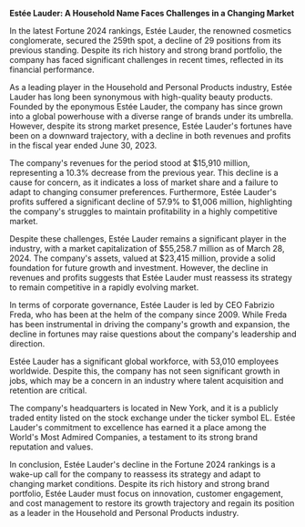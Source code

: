 **Estée Lauder: A Household Name Faces Challenges in a Changing Market**

In the latest Fortune 2024 rankings, Estée Lauder, the renowned cosmetics conglomerate, secured the 259th spot, a decline of 29 positions from its previous standing. Despite its rich history and strong brand portfolio, the company has faced significant challenges in recent times, reflected in its financial performance.

As a leading player in the Household and Personal Products industry, Estée Lauder has long been synonymous with high-quality beauty products. Founded by the eponymous Estée Lauder, the company has since grown into a global powerhouse with a diverse range of brands under its umbrella. However, despite its strong market presence, Estée Lauder's fortunes have been on a downward trajectory, with a decline in both revenues and profits in the fiscal year ended June 30, 2023.

The company's revenues for the period stood at $15,910 million, representing a 10.3% decrease from the previous year. This decline is a cause for concern, as it indicates a loss of market share and a failure to adapt to changing consumer preferences. Furthermore, Estée Lauder's profits suffered a significant decline of 57.9% to $1,006 million, highlighting the company's struggles to maintain profitability in a highly competitive market.

Despite these challenges, Estée Lauder remains a significant player in the industry, with a market capitalization of $55,258.7 million as of March 28, 2024. The company's assets, valued at $23,415 million, provide a solid foundation for future growth and investment. However, the decline in revenues and profits suggests that Estée Lauder must reassess its strategy to remain competitive in a rapidly evolving market.

In terms of corporate governance, Estée Lauder is led by CEO Fabrizio Freda, who has been at the helm of the company since 2009. While Freda has been instrumental in driving the company's growth and expansion, the decline in fortunes may raise questions about the company's leadership and direction.

Estée Lauder has a significant global workforce, with 53,010 employees worldwide. Despite this, the company has not seen significant growth in jobs, which may be a concern in an industry where talent acquisition and retention are critical.

The company's headquarters is located in New York, and it is a publicly traded entity listed on the stock exchange under the ticker symbol EL. Estée Lauder's commitment to excellence has earned it a place among the World's Most Admired Companies, a testament to its strong brand reputation and values.

In conclusion, Estée Lauder's decline in the Fortune 2024 rankings is a wake-up call for the company to reassess its strategy and adapt to changing market conditions. Despite its rich history and strong brand portfolio, Estée Lauder must focus on innovation, customer engagement, and cost management to restore its growth trajectory and regain its position as a leader in the Household and Personal Products industry.